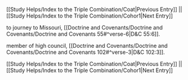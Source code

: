 [[Study Helps/Index to the Triple Combination/Coat|Previous Entry]]  ||  [[Study Helps/Index to the Triple Combination/Cohor1|Next Entry]]

 to journey to Missouri, [[Doctrine and Covenants/Doctrine and Covenants/Doctrine and Covenants 55#^verse-6|D&C 55:6]].

 member of high council, [[Doctrine and Covenants/Doctrine and Covenants/Doctrine and Covenants 102#^verse-3|D&C 102:3]].

[[Study Helps/Index to the Triple Combination/Coat|Previous Entry]]  ||  [[Study Helps/Index to the Triple Combination/Cohor1|Next Entry]]
